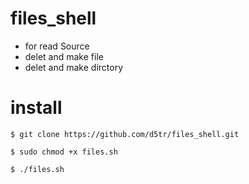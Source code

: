 # files_shell

* for read Source
* delet and make file
* delet and make dirctory 


# install 

```
$ git clone https://github.com/d5tr/files_shell.git
```
```
$ sudo chmod +x files.sh
```
```
$ ./files.sh
```
